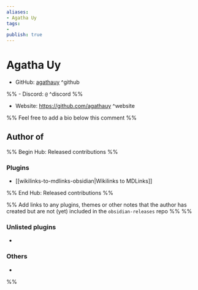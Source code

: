 ```yaml
---
aliases:
- Agatha Uy
tags: 
- 
publish: true
---
```


# Agatha Uy

- GitHub: [agathauy](https://github.com/agathauy/) ^github

%% - Discord: `@` ^discord %%

- Website: <https://github.com/agathauy> ^website

<!-- - [[Publish sites|Publish site]]: ^publish -->

%% Feel free to add a bio below this comment %%


## Author of

%% Begin Hub: Released contributions %%
### Plugins
- [[wikilinks-to-mdlinks-obsidian|Wikilinks to MDLinks]]

%% End Hub: Released contributions %%

%% Add links to any plugins, themes or other notes that the author has created but are not (yet) included in the `obsidian-releases` repo %%
%%
### Unlisted plugins

- 

### Others

- 
%%

<!--
## Sponsor this author

- [[GitHub sponsors]]: [Sponsor @agathauy on GitHub Sponsors](https://github.com/sponsors/agathauy) ^github-sponsor
- [[Buy me a coffee]]: ^buy-me-a-coffee
- [[PayPal]]: ^paypal
- [[Patreon]]: ^patreon

-->

<!--
## Follow this author

- [[YouTube Channels|On YouTube]]: ^youtube
- Twitter: ^twitter
- ...
-->